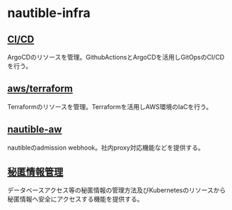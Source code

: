 # nautible-infra

## [CI/CD](https://github.com/nautible/nautible-infra/tree/main/ArgoCD)
ArgoCDのリソースを管理。GithubActionsとArgoCDを活用しGitOpsのCI/CDを行う。

## [aws/terraform](https://github.com/nautible/nautible-infra/tree/main/aws/terraform)
Terraformのリソースを管理。Terraformを活用しAWS環境のIaCを行う。

## [nautible-aw](https://github.com/nautible/nautible-infra/tree/main/k8s/nautible-aw)
nautibleのadmission webhook。社内proxy対応機能などを提供する。

## [秘匿情報管理](https://github.com/nautible/nautible-infra/tree/main/ArgoCD/docs/external-secrets.md)
データベースアクセス等の秘匿情報の管理方法及びKubernetesのリソースから秘匿情報へ安全にアクセスする機能を提供する。
